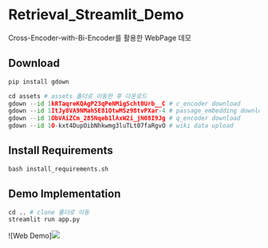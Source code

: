 # Retrieval_Streamlit_Demo
 Cross-Encoder-with-Bi-Encoder를 활용한 WebPage 데모

## Download
```python
pip install gdown

cd assets # assets 폴더로 이동한 후 다운로드
gdown --id 1kRTaqreKQAgP23qPeNMigScht0Urb__C # c_encoder download
gdown --id 1ItJy8VA9NMah5E81OtwMSz98tvPXar-4 # passage_embedding download
gdown --id 1ObVAiZCm_285Nqeb1lAxW2i_jN08I9Jg # q_encoder download
gdown --id 1O-kxt4DupOibNhkwmg3luTLt07faRgvO # wiki data upload
```

## Install Requirements
```python
bash install_requirements.sh
```

## Demo Implementation
```python
cd .. # clone 폴더로 이동
streamlit run app.py
```

![Web Demo]<img src='![Hnet-image](https://user-images.githubusercontent.com/53552847/145511764-1bcb4541-1644-4719-99a9-1b692bda9ab4.gif)
'>


